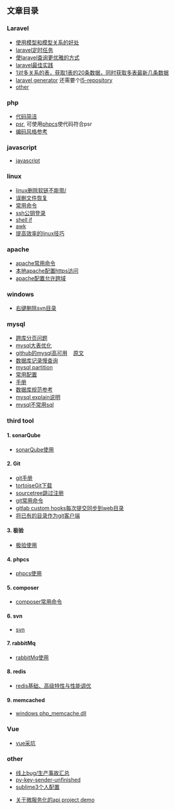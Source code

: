 ## 文章目录

### Laravel
  - [使用模型和模型关系的好处](https://github.com/clms2/arcs/issues/1)
  - [laravel定时任务](https://divinglaravel.com/task-scheduling)
  - [使laravel查询更优雅的方式](https://segmentfault.com/a/1190000012987608)
  - [laravel最佳实践](https://github.com/clms2/arcs/issues/14)
  - [1对多关系的表，获取1表的20条数据，同时获取多表最新几条数据](https://github.com/clms2/arcs/issues/16)
  - [laravel generator](http://labs.infyom.com/laravelgenerator/docs/5.8/installation) 还需要个[l5-repository](https://github.com/clms2/laravel-generator)
  - [other](https://github.com/clms2/arcs/issues/23)
  
### php
  - <a href="https://segmentfault.com/a/1190000015098729" target="_blank">代码简洁</a>
  - [psr](https://psr.phphub.org/), 可使用[phpcs](https://github.com/squizlabs/PHP_CodeSniffer)使代码符合psr
  - [编码风格参考](https://github.com/clms2/arcs/issues/24)

### javascript
  - [javascript](https://github.com/clms2/arcs/issues/31)
  
### linux
  - [linux删除软链不能带/](https://github.com/clms2/arcs/issues/4)
  - [误删文件恢复](https://github.com/clms2/arcs/issues/3)
  - [常用命令](https://github.com/clms2/arcs/issues/8)
  - [ssh公钥登录](https://github.com/clms2/arcs/issues/18)
  - [shell if](https://www.cnblogs.com/aaronLinux/p/7074725.html)
  - [awk](http://blog.jobbole.com/114490/)
  - [提高效率的linux技巧](http://blog.jobbole.com/114424/)

### apache
  - [apache常用命令](https://github.com/clms2/arcs/issues/30)
  - [本地apache配置https访问](https://github.com/clms2/arcs/issues/34)
  - [apache配置允许跨域](https://github.com/clms2/arcs/issues/35)
### windows
  - [右键删除svn目录](https://raw.githubusercontent.com/clms2/arcs/master/res/other/delete_svn_folder.reg)
  
### mysql
  - [跨库分页问题](https://cloud.tencent.com/developer/article/1048654)
  - [mysql大表优化](https://segmentfault.com/a/1190000006158186)
  - [github的mysql高可用](http://blog.jobbole.com/114200/)&nbsp;&nbsp;&nbsp;&nbsp;[原文](https://githubengineering.com/mysql-high-availability-at-github/)
  - [数据库记录慢查询](https://github.com/clms2/arcs/issues/13)
  - [mysql partition](https://github.com/clms2/arcs/issues/15)
  - [常用配置](https://github.com/clms2/arcs/issues/22)
  - [手册](https://dev.mysql.com/doc/refman/5.7/en/)
  - [数据库规范参考](https://github.com/clms2/arcs/issues/25)
  - [mysql explain说明](https://github.com/clms2/arcs/issues/29)
  - [mysql不常用sql](https://github.com/clms2/arcs/issues/32)
  
### third tool
#### 1. sonarQube
  - [sonarQube使用](https://github.com/clms2/arcs/issues/7)
  
#### 2. Git
  - [git手册](https://git-scm.com/book/zh/v2)
  - [tortoiseGit下载](https://github.com/clms2/arcs/releases/download/1.0/tortoiseGit64.zip)
  - [sourcetree跳过注册](https://github.com/clms2/arcs/issues/10)
  - [git常用命令](https://github.com/clms2/arcs/issues/11)
  - [gitlab custom hooks每次提交同步到web目录](https://github.com/clms2/arcs/issues/17)
  - [将已有的目录作为git客户端](https://github.com/clms2/arcs/issues/19)

#### 3. 极验
  - [极验使用](https://github.com/clms2/arcs/issues/12)

#### 4. phpcs
  - [phpcs使用](https://segmentfault.com/a/1190000015971297)
  
#### 5. composer
  - [composer常用命令](https://github.com/clms2/arcs/issues/20)
  
#### 6. svn
  - [svn](https://github.com/clms2/arcs/issues/28)
  
#### 7. rabbitMq
  - [rabbitMq使用](https://github.com/clms2/arcs/issues/2)

#### 8. redis
  - [redis基础、高级特性与性能调优](http://blog.jobbole.com/114445/)

#### 9. memcached
  - [windows php_memcache.dll](#36)

### Vue
 - [vue采坑](https://github.com/clms2/arcs/issues/21)

### other
  - [线上bug/生产事故汇总](https://github.com/clms2/arcs/issues/9)
  - [py-key-sender-unfinished](https://github.com/clms2/arcs/blob/master/res/other/py-key-sender-unfinished.zip)
  - [sublime3个人配置](https://github.com/clms2/arcs/issues/33)
<!--  - [阳明心学总结](https://github.com/clms2/arcs/blob/master/res/txt/ym.md)-->
  - [关于微服务化的api project demo](https://github.com/clms2/arcs/issues/27)
